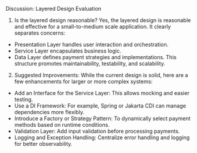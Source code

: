 Discussion: Layered Design Evaluation
1. Is the layered design reasonable? Yes, the layered design is reasonable and effective for a small-to-medium scale application. It clearly separates concerns:
- Presentation Layer handles user interaction and orchestration.
- Service Layer encapsulates business logic.
- Data Layer defines payment strategies and implementations.
  This structure promotes maintainability, testability, and scalability.
2. Suggested Improvements:
   While the current design is solid, here are a few enhancements for larger or more complex systems:
- Add an Interface for the Service Layer: This allows mocking and easier testing.
- Use a DI Framework: For example, Spring or Jakarta CDI can manage dependencies more flexibly.
- Introduce a Factory or Strategy Pattern: To dynamically select payment methods based on runtime conditions.
- Validation Layer: Add input validation before processing payments.
- Logging and Exception Handling: Centralize error handling and logging for better observability.
